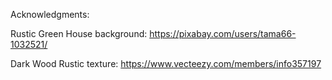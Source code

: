 Acknowledgments:

Rustic Green House background: https://pixabay.com/users/tama66-1032521/

Dark Wood Rustic texture: https://www.vecteezy.com/members/info357197
